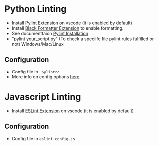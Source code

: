 # Python Linting

- Install [Pylint Extension](https://marketplace.visualstudio.com/items?itemName=ms-python.pylint) on vscode (it is enabled by default)
- Install [Black Formatter Extension](https://marketplace.visualstudio.com/items?itemName=ms-python.black-formatter) to enable formatting.
- See documenttaion [Pylint Installation](https://code.visualstudio.com/docs/editor/extension-marketplace)
- "pylint your_script.py" (To check a speciifc file pylint rules fulfilled or not) Windows/Mac/Linux

## Configuration

- Config file in `.pylintrc`
- More info on config options [here](https://docs.pylint.org/features.html#pylint-checkers-options-and-switches)

# Javascript Linting

- Install [ESLint Extension](https://marketplace.visualstudio.com/items?itemName=dbaeumer.vscode-eslint) on vscode (it is enabled by default)

## Configuration

- Config file in `eslint.config.js`
